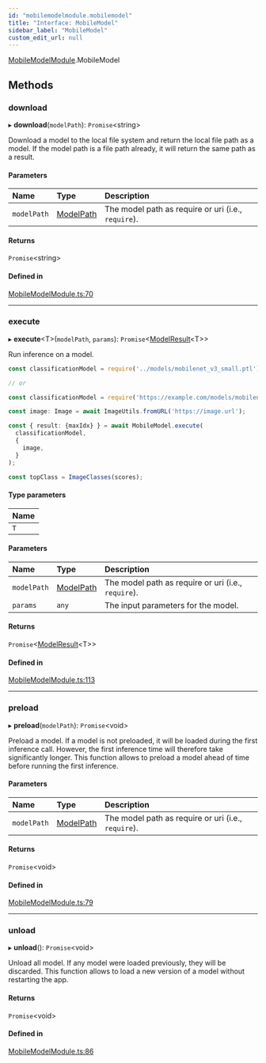 ```yaml
---
id: "mobilemodelmodule.mobilemodel"
title: "Interface: MobileModel"
sidebar_label: "MobileModel"
custom_edit_url: null
---
```


[MobileModelModule](../modules/mobilemodelmodule.md).MobileModel

## Methods

### download

▸ **download**(`modelPath`): `Promise`<string\>

Download a model to the local file system and return the local file path
as a model. If the model path is a file path already, it will return the
same path as a result.

#### Parameters

| Name | Type | Description |
| :------ | :------ | :------ |
| `modelPath` | [ModelPath](../modules/models.md#modelpath) | The model path as require or uri (i.e., `require`). |

#### Returns

`Promise`<string\>

#### Defined in

[MobileModelModule.ts:70](https://github.com/pytorch/live/blob/9d43f1c/react-native-pytorch-core/src/MobileModelModule.ts#L70)

___

### execute

▸ **execute**<T\>(`modelPath`, `params`): `Promise`<[ModelResult](mobilemodelmodule.modelresult.md)<T\>\>

Run inference on a model.

```typescript
const classificationModel = require('../models/mobilenet_v3_small.ptl');

// or

const classificationModel = require('https://example.com/models/mobilenet_v3_small.ptl');

const image: Image = await ImageUtils.fromURL('https://image.url');

const { result: {maxIdx} } = await MobileModel.execute(
  classificationModel,
  {
    image,
  }
);

const topClass = ImageClasses(scores);
```

#### Type parameters

| Name |
| :------ |
| `T` |

#### Parameters

| Name | Type | Description |
| :------ | :------ | :------ |
| `modelPath` | [ModelPath](../modules/models.md#modelpath) | The model path as require or uri (i.e., `require`). |
| `params` | `any` | The input parameters for the model. |

#### Returns

`Promise`<[ModelResult](mobilemodelmodule.modelresult.md)<T\>\>

#### Defined in

[MobileModelModule.ts:113](https://github.com/pytorch/live/blob/9d43f1c/react-native-pytorch-core/src/MobileModelModule.ts#L113)

___

### preload

▸ **preload**(`modelPath`): `Promise`<void\>

Preload a model. If a model is not preloaded, it will be loaded during the
first inference call. However, the first inference time will therefore
take significantly longer. This function allows to preload a model ahead
of time before running the first inference.

#### Parameters

| Name | Type | Description |
| :------ | :------ | :------ |
| `modelPath` | [ModelPath](../modules/models.md#modelpath) | The model path as require or uri (i.e., `require`). |

#### Returns

`Promise`<void\>

#### Defined in

[MobileModelModule.ts:79](https://github.com/pytorch/live/blob/9d43f1c/react-native-pytorch-core/src/MobileModelModule.ts#L79)

___

### unload

▸ **unload**(): `Promise`<void\>

Unload all model. If any model were loaded previously, they will be discarded.
This function allows to load a new version of a model without restarting the
app.

#### Returns

`Promise`<void\>

#### Defined in

[MobileModelModule.ts:86](https://github.com/pytorch/live/blob/9d43f1c/react-native-pytorch-core/src/MobileModelModule.ts#L86)
